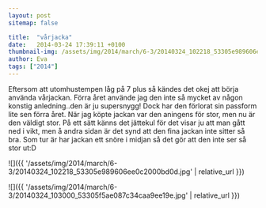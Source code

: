 ```yaml
---
layout: post
sitemap: false

title:  "vårjacka"
date:   2014-03-24 17:39:11 +0100
thumbnail-img: /assets/img/2014/march/6-3/20140324_102218_53305e989606ee0c2000bd0d.jpg
author: Eva
tags: ["2014"]
---
```


Eftersom att utomhustempen låg på 7 plus så kändes det okej att börja använda vårjackan. Förra året använde jag den inte så mycket av någon konstig anledning..den är ju supersnygg! Dock har den förlorat sin passform lite sen förra året. När jag köpte jackan var den aningens för stor, men nu är den väldigt stor. På ett sätt känns det jättekul för det visar ju att man gått ned i vikt, men å andra sidan är det synd att den fina jackan inte sitter så bra.  Som tur är har jackan ett snöre i midjan så det gör att den inte ser så stor ut:D

![]({{ '/assets/img/2014/march/6-3/20140324_102218_53305e989606ee0c2000bd0d.jpg'  | relative_url }})

![]({{ '/assets/img/2014/march/6-3/20140324_103000_53305f5ae087c34caa9ee19e.jpg'  | relative_url }})

